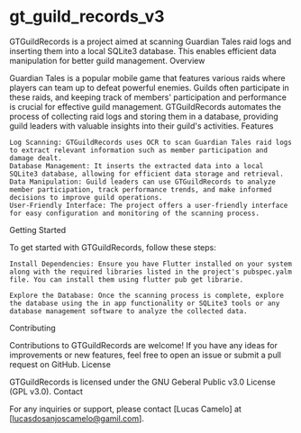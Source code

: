 # gt_guild_records_v3

GTGuildRecords is a project aimed at scanning Guardian Tales raid logs and inserting them into a local SQLite3 database. This enables efficient data manipulation for better guild management.
Overview

Guardian Tales is a popular mobile game that features various raids where players can team up to defeat powerful enemies. Guilds often participate in these raids, and keeping track of members' participation and performance is crucial for effective guild management. GTGuildRecords automates the process of collecting raid logs and storing them in a database, providing guild leaders with valuable insights into their guild's activities.
Features

    Log Scanning: GTGuildRecords uses OCR to scan Guardian Tales raid logs to extract relevant information such as member participation and damage dealt.
    Database Management: It inserts the extracted data into a local SQLite3 database, allowing for efficient data storage and retrieval.
    Data Manipulation: Guild leaders can use GTGuildRecords to analyze member participation, track performance trends, and make informed decisions to improve guild operations.
    User-Friendly Interface: The project offers a user-friendly interface for easy configuration and monitoring of the scanning process.

Getting Started

To get started with GTGuildRecords, follow these steps:

    Install Dependencies: Ensure you have Flutter installed on your system along with the required libraries listed in the project's pubspec.yalm file. You can install them using flutter pub get librarie.

    Explore the Database: Once the scanning process is complete, explore the database using the in app functionality or SQLite3 tools or any database management software to analyze the collected data.

Contributing

Contributions to GTGuildRecords are welcome! If you have any ideas for improvements or new features, feel free to open an issue or submit a pull request on GitHub.
License

GTGuildRecords is licensed under the GNU Geberal Public v3.0 License (GPL v3.0).
Contact

For any inquiries or support, please contact [Lucas Camelo] at [lucasdosanjoscamelo@gamil.com].
